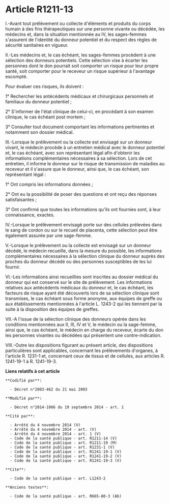 # Article R1211-13

I.-Avant tout prélèvement ou collecte d'éléments et produits du corps humain à des fins thérapeutiques sur une personne
vivante ou décédée, les médecins et, dans la situation mentionnée au IV, les sages-femmes s'assurent de l'identité du donneur
potentiel et du respect des règles de sécurité sanitaires en vigueur. 

II.-Les médecins et, le cas échéant, les sages-femmes procèdent à une sélection des donneurs potentiels. Cette sélection vise
à écarter les personnes dont le don pourrait soit comporter un risque pour leur propre santé, soit comporter pour le receveur
un risque supérieur à l'avantage escompté. 

Pour évaluer ces risques, ils doivent : 

1° Rechercher les antécédents médicaux et chirurgicaux personnels et familiaux du donneur potentiel ; 

2° S'informer de l'état clinique de celui-ci, en procédant à son examen clinique, le cas échéant post mortem ; 

3° Consulter tout document comportant les informations pertinentes et notamment son dossier médical. 

III.-Lorsque le prélèvement ou la collecte est envisagé sur un donneur vivant, le médecin procède à un entretien médical avec
le donneur potentiel et, le cas échéant, avec son représentant légal afin d'obtenir les informations complémentaires
nécessaires à sa sélection. Lors de cet entretien, il informe le donneur sur le risque de transmission de maladies au
receveur et il s'assure que le donneur, ainsi que, le cas échéant, son représentant légal : 

1° Ont compris les informations données ; 

2° Ont eu la possibilité de poser des questions et ont reçu des réponses satisfaisantes ; 

3° Ont confirmé que toutes les informations qu'ils ont fournies sont, à leur connaissance, exactes. 

IV.-Lorsque le prélèvement envisagé porte sur des cellules prélevées dans le sang de cordon ou sur le recueil de placenta,
cette sélection peut être également assurée par une sage-femme. 

V.-Lorsque le prélèvement ou la collecte est envisagé sur un donneur décédé, le médecin recueille, dans la mesure du
possible, les informations complémentaires nécessaires à la sélection clinique du donneur auprès des proches du donneur
décédé ou des personnes susceptibles de les lui fournir. 

VI.-Les informations ainsi recueillies sont inscrites au dossier médical du donneur qui est conservé sur le site de
prélèvement. Les informations relatives aux antécédents médicaux du donneur et, le cas échéant, les facteurs de risque ayant
été découverts lors de sa sélection clinique sont transmises, le cas échéant sous forme anonyme, aux équipes de greffe ou aux
établissements mentionnées à l'article L. 1243-2 qui les tiennent par la suite à la disposition des équipes de greffes. 

VII.-A l'issue de la sélection clinique des donneurs opérée dans les conditions mentionnées aux II, III, IV et V, le médecin
ou la sage-femme, ainsi que, le cas échéant, le médecin en charge du receveur, écarte du don les personnes vivantes ou
décédées qui présentent une contre-indication. 

VIII.-Outre les dispositions figurant au présent article, des dispositions particulières sont applicables, concernant les
prélèvements d'organes, à l'article R. 1231-1 et, concernant ceux de tissus et de cellules, aux articles R. 1241-19-1 à R.
1241-19-3.

**Liens relatifs à cet article**

	**Codifié par**:

	  - Décret n°2003-462 du 21 mai 2003

	**Modifié par**:

	  - Décret n°2014-1066 du 19 septembre 2014 - art. 1

	**Cité par**:

	  - Arrêté du 4 novembre 2014 (V)
	  - Arrêté du 4 novembre 2014 - art. (V)
	  - Arrêté du 4 novembre 2014 - art. 1 (V)
	  - Code de la santé publique - art. R1211-14 (V)
	  - Code de la santé publique - art. R1211-19 (M)
	  - Code de la santé publique - art. R1231-1 (V)
	  - Code de la santé publique - art. R1241-19-1 (V)
	  - Code de la santé publique - art. R1241-19-2 (V)
	  - Code de la santé publique - art. R1241-19-3 (V)

	**Cite**:

	  - Code de la santé publique - art. L1243-2

	**Anciens textes**:

	  - Code de la santé publique - art. R665-80-3 (Ab)
